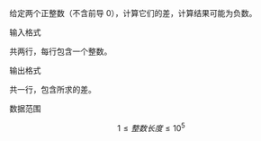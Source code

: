 给定两个正整数（不含前导 $0$），计算它们的差，计算结果可能为负数。

输入格式

共两行，每行包含一个整数。

输出格式

共一行，包含所求的差。

数据范围

$$1 \le 整数长度 \le 10^5$$